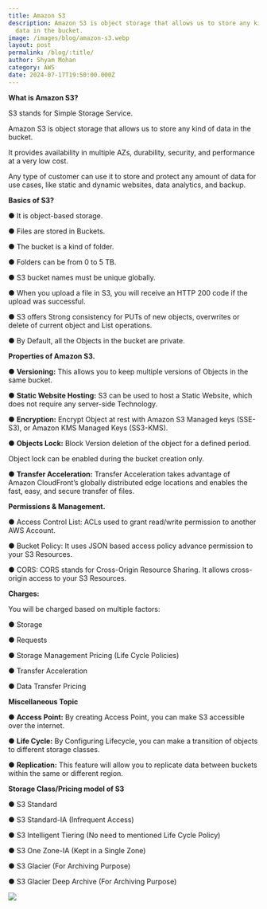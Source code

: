 ```yaml
---
title: Amazon S3
description: Amazon S3 is object storage that allows us to store any kind of
  data in the bucket.
image: /images/blog/amazon-s3.webp
layout: post
permalink: /blog/:title/
author: Shyam Mohan
category: AWS
date: 2024-07-17T19:50:00.000Z
---
```


**What is Amazon S3?**

S3 stands for Simple Storage Service.

Amazon S3 is object storage that allows us to store any kind of data in the bucket.

It provides availability in multiple AZs, durability, security, and performance at a very low cost.

Any type of customer can use it to store and protect any amount of data for use cases, like static and dynamic websites, data analytics, and backup.


**Basics of S3?**

● It is object-based storage.

● Files are stored in Buckets.

● The bucket is a kind of folder.

● Folders can be from 0 to 5 TB.

● S3 bucket names must be unique globally.

● When you upload a file in S3, you will receive an HTTP 200 code if the upload was successful.

● S3 offers Strong consistency for PUTs of new objects, overwrites or delete of current object and List operations.

● By Default, all the Objects in the bucket are private.


**Properties of Amazon S3.**

● **Versioning:** This allows you to keep multiple versions of Objects in the same bucket.

● **Static Website Hosting:** S3 can be used to host a Static Website, which does not require any server-side Technology.

● **Encryption:** Encrypt Object at rest with Amazon S3 Managed keys (SSE-S3), or Amazon KMS Managed Keys (SS3-KMS).

● **Objects Lock:** Block Version deletion of the object for a defined period.

Object lock can be enabled during the bucket creation only.

● **Transfer Acceleration:** Transfer Acceleration takes advantage of Amazon CloudFront’s globally distributed edge locations and enables the fast, easy, and secure transfer of files.

**Permissions & Management.**

● Access Control List: ACLs used to grant read/write permission to another AWS Account.

● Bucket Policy: It uses JSON based access policy advance permission to your S3 Resources.

● CORS: CORS stands for Cross-Origin Resource Sharing. It allows cross-origin access to your S3 Resources.

**Charges:**

You will be charged based on multiple factors:

● Storage

● Requests

● Storage Management Pricing (Life Cycle Policies)

● Transfer Acceleration

● Data Transfer Pricing 

**Miscellaneous Topic**

● **Access Point:** By creating Access Point, you can make S3 accessible over the internet.

● **Life Cycle:** By Configuring Lifecycle, you can make a transition of objects to different storage classes.

● **Replication:** This feature will allow you to replicate data between buckets within the same or different region.

**Storage Class/Pricing model of S3**

● S3 Standard

● S3 Standard-IA (Infrequent Access)

● S3 Intelligent Tiering (No need to mentioned Life Cycle Policy)

● S3 One Zone-IA (Kept in a Single Zone)

● S3 Glacier (For Archiving Purpose)

● S3 Glacier Deep Archive (For Archiving Purpose)

  
  **![](https://lh7-us.googleusercontent.com/docsz/AD_4nXfMxvbglHlschw1D6uL22Gh2CjbinRNUSixIRjd3wU24iGa9mKubJFLGxKdsWPdsnF8t9F94ycbpqZfncBCee6kzYumdRqA-8gxO3oLo9GQIym6f-9nj38RapHuI2MWBJHDdsEsEXfDs5AigVQXIUUS9M5B?key=DolJBsYn1X8zMHIyAnLicQ)**
  
  
  
  
  
  
  
  
  
  
  
  
  
  
  

